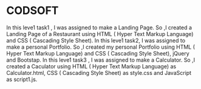 # CODSOFT
In this    leve1 task1 , I was assigned to make a Landing Page. So ,I created a Landing Page of a Restaurant using HTML ( Hyper Text Markup Language) and CSS ( Cascading Style Sheet).
In this    leve1 task2, I was assigned to make a personal Portfolio. So ,I created my personal Portfolio using HTML ( Hyper Text Markup Language) and CSS ( Cascading Style Sheet), jQuery and Bootstap.
In this    leve1 task3 , I was assigned to make a Calculator. So ,I created a Caculator using HTML ( Hyper Text Markup Language) as Calculator.html, CSS ( Cascading Style Sheet) as style.css and JavaScript as script1.js.
